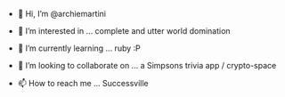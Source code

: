 - 👋 Hi, I’m @archiemartini

- 👀 I’m interested in ...
complete and utter world domination

- 🌱 I’m currently learning ...
ruby :P

- 💞️ I’m looking to collaborate on ...
a Simpsons trivia app / crypto-space

- 📫 How to reach me ...
Successville


<!---
archiemartini/archiemartini is a ✨ special ✨ repository because its `README.md` (this file) appears on your GitHub profile.
You can click the Preview link to take a look at your changes.
--->
